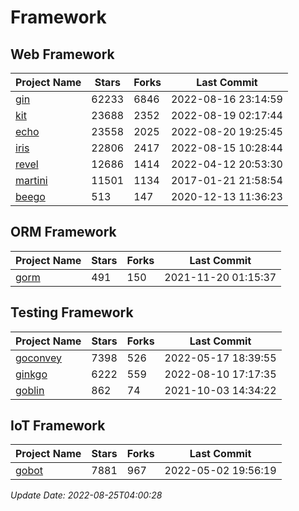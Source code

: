 # Framework

## Web Framework
| Project Name | Stars | Forks | Last Commit |
| ------------ | ----- | ----- | ----------- |
| [gin](https://github.com/gin-gonic/gin) | 62233 | 6846 | 2022-08-16 23:14:59 |
| [kit](https://github.com/go-kit/kit) | 23688 | 2352 | 2022-08-19 02:17:44 |
| [echo](https://github.com/labstack/echo) | 23558 | 2025 | 2022-08-20 19:25:45 |
| [iris](https://github.com/kataras/iris) | 22806 | 2417 | 2022-08-15 10:28:44 |
| [revel](https://github.com/revel/revel) | 12686 | 1414 | 2022-04-12 20:53:30 |
| [martini](https://github.com/go-martini/martini) | 11501 | 1134 | 2017-01-21 21:58:54 |
| [beego](https://github.com/astaxie/beego) | 513 | 147 | 2020-12-13 11:36:23 |

## ORM Framework
| Project Name | Stars | Forks | Last Commit |
| ------------ | ----- | ----- | ----------- |
| [gorm](https://github.com/jinzhu/gorm) | 491 | 150 | 2021-11-20 01:15:37 |

## Testing Framework
| Project Name | Stars | Forks | Last Commit |
| ------------ | ----- | ----- | ----------- |
| [goconvey](https://github.com/smartystreets/goconvey) | 7398 | 526 | 2022-05-17 18:39:55 |
| [ginkgo](https://github.com/onsi/ginkgo) | 6222 | 559 | 2022-08-10 17:17:35 |
| [goblin](https://github.com/franela/goblin) | 862 | 74 | 2021-10-03 14:34:22 |

## IoT Framework
| Project Name | Stars | Forks | Last Commit |
| ------------ | ----- | ----- | ----------- |
| [gobot](https://github.com/hybridgroup/gobot) | 7881 | 967 | 2022-05-02 19:56:19 |

*Update Date: 2022-08-25T04:00:28*